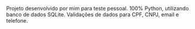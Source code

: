 Projeto desenvolvido por mim para teste pessoal.
100% Python, utilizando banco de dados SQLite.
Validações de dados para CPF, CNPJ, email e telefone.
